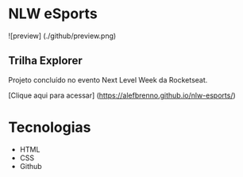 # NLW eSports

![preview] (./github/preview.png)

## Trilha Explorer

Projeto concluído no evento Next Level Week da Rocketseat.

[Clique aqui para acessar] (https://alefbrenno.github.io/nlw-esports/)

# Tecnologias
- HTML
- CSS
- Github